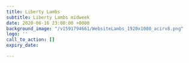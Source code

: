 ```yaml
---
title: Liberty Lambs
subtitle: Liberty Lambs midweek
date: 2020-06-16 23:00:00 +0000
background_image: "/v1591794661/WebsiteLambs_1920x1080_acirv8.png"
logo: ''
call_to_action: []
expiry_date: 

---
```

